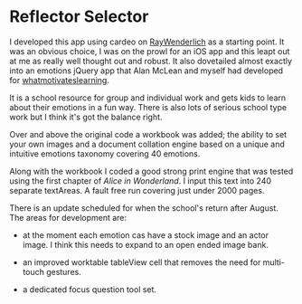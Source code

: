 # Reflector Selector

I developed this app using cardeo on [RayWenderlich](https://wwww.raywenderlich.com ) as a starting point. It was an obvious choice, I was on the prowl for an iOS app and this leapt out at me as really well thought out and robust. It also dovetailed almost exactly into an  emotions jQuery app that Alan McLean and myself had developed for [whatmotivateslearning](https://www.whatmotivateslearning.com).

It is a school resource for group and individual work and gets kids to learn about their emotions in a fun way. There is also lots of serious school type work but I think it's got the balance right.

 Over and above the original code a workbook was added; the ability to set your own images and a document collation engine based on a unique and intuitive emotions taxonomy covering 40 emotions.
 
 Along with the workbook I coded a good strong print engine that was tested using the first chapter of *Alice in Wonderland*. I input this text into 240 separate textAreas. A fault free run covering just under 2000 pages.

 There is an update scheduled for when the school's return after August. The areas for development are:

 * at the moment each emotion cas have a stock image and an actor image. I think this needs to expand to an open ended image bank.

 * an improved worktable tableView cell that removes the need for multi-touch gestures.

 * a dedicated focus question tool set.
